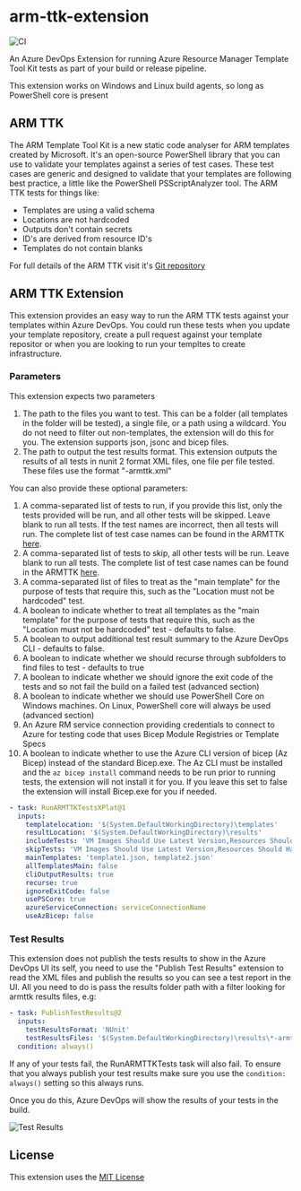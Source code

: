 # arm-ttk-extension

![CI](https://github.com/sam-cogan/arm-ttk-extension-xplatform/workflows/CI/badge.svg)

An Azure DevOps Extension for running Azure Resource Manager Template Tool Kit tests as part of your build or release pipeline.

This extension works on Windows and Linux build agents, so long as PowerShell core is present

## ARM TTK
The ARM Template Tool Kit is a new static code analyser for ARM templates created by Microsoft. It's an open-source PowerShell library that you can use to validate your templates against a series of test cases. These test cases are generic and designed to validate that your templates are following best practice, a little like the PowerShell PSScriptAnalyzer tool. The ARM TTK tests for things like:

- Templates are using a valid schema
- Locations are not hardcoded
- Outputs don't contain secrets
- ID's are derived from resource ID's
- Templates do not contain blanks

For full details of the ARM TTK visit it's [Git repository](https://github.com/Azure/arm-ttk)

## ARM TTK Extension
This extension provides an easy way to run the ARM TTK tests against your templates within Azure DevOps. You could run these tests when you update your template repository, create a pull request against your template repositor or when you are looking to run your templtes to create infrastructure.

### Parameters

This extension expects two parameters

1. The path to the files you want to test. This can be a folder (all templates in the folder will be tested), a single file, or a path using a wildcard. You do not need to filter out non-templates, the extension will do this for you. The extension supports json, jsonc and bicep files.
2. The path to output the test results format. This extension outputs the results of all tests in nunit 2 format XML files, one file per file tested. These files use the format "<testFileName>-armttk.xml"

You can also provide these optional parameters:

1. A comma-separated list of tests to run, if you provide this list, only the tests provided will be run, and all other tests will be skipped. Leave blank to run all tests. If the test names are incorrect, then all tests will run. The complete list of test case names can be found in the ARMTTK [here](https://github.com/Azure/arm-ttk/tree/master/arm-ttk/testcases/deploymentTemplate).
2. A comma-separated list of tests to skip, all other tests will be run. Leave blank to run all tests. The complete list of test case names can be found in the ARMTTK [here](https://github.com/Azure/arm-ttk/tree/master/arm-ttk/testcases/deploymentTemplate).
3. A comma-separated list of files to treat as the "main template" for the purpose of tests that require this, such as the "Location must not be hardcoded" test.
4. A boolean to indicate whether to treat all templates as the "main template" for the purpose of tests that require this, such as the "Location must not be hardcoded" test - defaults to false.
5. A boolean to output additional test result summary to the Azure DevOps CLI - defaults to false.
6. A boolean to indicate whether we should recurse through subfolders to find files to test - defaults to true
7. A boolean to indicate whether we should ignore the exit code of the tests and so not fail the build on a failed test (advanced section)
8. A boolean to indicate whether we should use PowerShell Core on Windows machines. On Linux, PowerShell core will always be used (advanced section)
9. An Azure RM service connection providing credentials to connect to Azure for testing code that uses Bicep Module Registries or Template Specs
10. A boolean to indicate whether to use the Azure CLI version of bicep (Az Bicep) instead of the standard Bicep.exe. The Az CLI must be installed and the ```az bicep install``` command needs to be run prior to running tests, the extension will not install it for you. If you leave this set to false the extension will install Bicep.exe for you if needed.
```yaml
- task: RunARMTTKTestsXPlat@1
  inputs:
    templatelocation: '$(System.DefaultWorkingDirectory)\templates'
    resultLocation: '$(System.DefaultWorkingDirectory)\results'
    includeTests: 'VM Images Should Use Latest Version,Resources Should Have Location'
    skipTests: 'VM Images Should Use Latest Version,Resources Should Have Location'
    mainTemplates: 'template1.json, template2.json'
    allTemplatesMain: false
    cliOutputResults: true
    recurse: true
    ignoreExitCode: false
    usePSCore: true
    azureServiceConnection: serviceConnectionName
    useAzBicep: false
```

### Test Results

This extension does not publish the tests results to show in the Azure DevOps UI its self, you need to use the "Publish Test Results" extension to read the XML files and publish the results so you can see a test report in the UI. All you need to do is pass the results folder path with a filter looking for armttk results files, e.g:

```yaml
- task: PublishTestResults@2
  inputs:
    testResultsFormat: 'NUnit'
    testResultsFiles: '$(System.DefaultWorkingDirectory)\results\*-armttk.xml'
  condition: always()
```
If any of your tests fail, the RunARMTTKTests task will also fail. To ensure that you always publish your test results make sure you use the ```condition: always()``` setting so this always runs.

Once you do this, Azure DevOps will show the results of your tests in the build.

![Test Results](https://raw.githubusercontent.com/sam-cogan/arm-ttk-extension-xplatform/main/images/TestResults.png)


## License

This extension uses the [MIT License](LICENSE)
